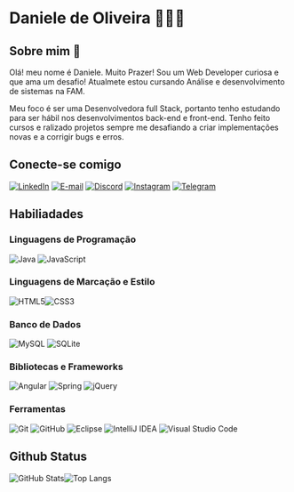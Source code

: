# Daniele de Oliveira 👩🏼‍💻

## Sobre mim  🎯
 Olá! meu nome é Daniele. Muito Prazer! 
 Sou um Web Developer curiosa e que ama um desafio! Atualmete estou cursando Análise e desenvolvimento de sistemas na FAM.

 Meu foco é ser uma Desenvolvedora full Stack, portanto tenho estudando para ser hábil nos desenvolvimentos back-end e front-end. Tenho feito cursos e ralizado projetos sempre me desafiando a criar implementações novas e a corrigir bugs e erros. 


## Conecte-se comigo 
[![LinkedIn](https://img.shields.io/badge/LinkedIn-0077B5?style=for-the-badge&logo=linkedin&logoColor=white)](https://www.linkedin.com/in/daniele-oliveira-447ba2218/)
[![E-mail](https://img.shields.io/badge/-Email-000?style=for-the-badge&logo=microsoft-outlook&logoColor=007BFF)](mailto:daniele2303@hotmail.com)
[![Discord](https://img.shields.io/badge/Discord-7289DA?style=for-the-badge&logo=discord&logoColor=white)](https://discord.com/channels/@daniele0227/)
[![Instagram](https://img.shields.io/badge/-Instagram-%23E4405F?style=for-the-badge&logo=instagram&logoColor=white)](https://www.instagram.com/danielesilva233/)
[![Telegram](https://img.shields.io/badge/Telegram-000?style=for-the-badge&logo=telegram&logoColor=2CA5E0)](https://t.me/@DanieleeO)

## Habiliadades

### Linguagens de Programação

![Java](https://img.shields.io/badge/java-%23ED8B00.svg?style=for-the-badge&logo=openjdk&logoColor=white)
![JavaScript](https://img.shields.io/badge/JavaScript-F7DF1E?style=for-the-badge&logo=javascript&logoColor=black)

### Linguagens de Marcação e Estilo
![HTML5](https://img.shields.io/badge/HTML5-E34F26?style=for-the-badge&logo=html5&logoColor=white)![CSS3](https://img.shields.io/badge/CSS3-1572B6?style=for-the-badge&logo=css3&logoColor=white)

### Banco de Dados

![MySQL](https://img.shields.io/badge/MySQL-00000F?style=for-the-badge&logo=mysql&logoColor=white)
![SQLite](https://img.shields.io/badge/sqlite-%2307405e.svg?style=for-the-badge&logo=sqlite&logoColor=white)

### Bibliotecas e Frameworks 

![Angular](https://img.shields.io/badge/Angular-DD0031?style=for-the-badge&logo=angular&logoColor=white)
![Spring](https://img.shields.io/badge/spring-%236DB33F.svg?style=for-the-badge&logo=spring&logoColor=white)
![jQuery](https://img.shields.io/badge/jquery-%230769AD.svg?style=for-the-badge&logo=jquery&logoColor=white)

### Ferramentas

![Git](https://img.shields.io/badge/GIT-E44C30?style=for-the-badge&logo=git&logoColor=white)
![GitHub](https://img.shields.io/badge/github-%23121011.svg?style=for-the-badge&logo=github&logoColor=white)
![Eclipse](https://img.shields.io/badge/Eclipse-FE7A16.svg?style=for-the-badge&logo=Eclipse&logoColor=white)
![IntelliJ IDEA](https://img.shields.io/badge/IntelliJIDEA-000000.svg?style=for-the-badge&logo=intellij-idea&logoColor=white)
![Visual Studio Code](https://img.shields.io/badge/Visual%20Studio%20Code-0078d7.svg?style=for-the-badge&logo=visual-studio-code&logoColor=white)

## Github Status 
![GitHub Stats](https://github-readme-stats.vercel.app/api?username=DanieleDev&theme=transparent&bg_color=000&border_color=30A3DC&show_icons=true&icon_color=30A3DC&title_color=E94D5F&text_color=FFF)![Top Langs](https://github-readme-stats-git-masterrstaa-rickstaa.vercel.app/api/top-langs/?username=DanieleDev&layout=compact&bg_color=000&border_color=30A3DC&title_color=E94D5F&text_color=FFF)
